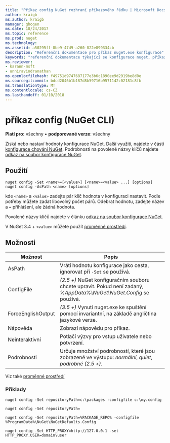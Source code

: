 ```yaml
---
title: "Příkaz config NuGet rozhraní příkazového řádku | Microsoft Docs"
author: kraigb
ms.author: kraigb
manager: ghogen
ms.date: 10/24/2017
ms.topic: reference
ms.prod: nuget
ms.technology: 
ms.assetid: a50295ff-8be9-47d9-a260-822e899334cb
description: "Referenční dokumentace pro příkaz nuget.exe konfigurace"
keywords: "referenční dokumentace týkající se konfigurace nuget, příkazu config"
ms.reviewer:
- karann-msft
- unniravindranathan
ms.openlocfilehash: f49751d9747687177e3b6c1890ee9d2919be8d0e
ms.sourcegitcommit: bdcd2046b1b187d8b59716b9571142c02181c8fb
ms.translationtype: MT
ms.contentlocale: cs-CZ
ms.lasthandoff: 01/10/2018
---
```

# <a name="config-command-nuget-cli"></a>příkaz config (NuGet CLI)

**Platí pro:** všechny &bullet; **podporované verze**: všechny

Získá nebo nastaví hodnoty konfigurace NuGet. Další využití, najdete v části [konfigurace chování NuGet](../consume-packages/configuring-nuget-behavior.md). Podrobnosti na povolené názvy klíčů najdete [odkaz na soubor konfigurace NuGet](../Schema/nuget-config-file.md).

## <a name="usage"></a>Použití

```
nuget config -Set <name>=[<value>] [<name>=<value> ...] [options]
nuget config -AsPath <name> [options]
```

kde `<name>` a `<value>` zadejte pár klíč hodnota v konfiguraci nastavit. Podle potřeby můžete zadat libovolný počet párů. Odebrat hodnotu, zadejte název a `=` přihlášení, ale žádná hodnota.

Povolené názvy klíčů najdete v článku [odkaz na soubor konfigurace NuGet](../Schema/nuget-config-file.md).

V NuGet 3.4 + `<value>` můžete použít [proměnné prostředí](cli-ref-environment-variables.md).

## <a name="options"></a>Možnosti

| Možnost | Popis |
| --- | --- |
| AsPath | Vrátí hodnotu konfigurace jako cesta, ignorovat při `-Set` se používá. |
| ConfigFile | *(2.5 +)*  NuGet konfiguračním souboru chcete upravit. Pokud není zadaný, *%AppData%\NuGet\NuGet.Config* se používá. |
| ForceEnglishOutput | *(3.5 +)*  Vynutí nuget.exe ke spuštění pomocí invariantní, na základě angličtina jazykové verze. |
| Nápověda | Zobrazí nápovědu pro příkaz. |
| Neinteraktivní | Potlačí výzvy pro vstup uživatele nebo potvrzení. |
| Podrobnosti | Určuje množství podrobností, které jsou zobrazené ve výstupu: *normální*, *quiet*, *podrobné (2.5 +)*. |

Viz také [proměnné prostředí](cli-ref-environment-variables.md)

### <a name="examples"></a>Příklady

```
nuget config -Set repositoryPath=c:\packages -configfile c:\my.config

nuget config -Set repositoryPath=

nuget config -Set repositoryPath=%PACKAGE_REPO% -configfile %ProgramData%\NuGet\NuGetDefaults.Config

nuget config -Set HTTP_PROXY=http://127.0.0.1 -set HTTP_PROXY.USER=domain\user
```
